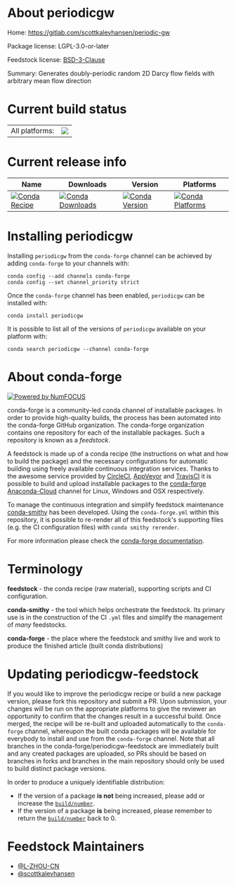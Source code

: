 About periodicgw
================

Home: https://gitlab.com/scottkalevhansen/periodic-gw

Package license: LGPL-3.0-or-later

Feedstock license: [BSD-3-Clause](https://github.com/conda-forge/periodicgw-feedstock/blob/master/LICENSE.txt)

Summary: Generates doubly-periodic random 2D Darcy flow fields with arbitrary mean flow direction

Current build status
====================


<table><tr><td>All platforms:</td>
    <td>
      <a href="https://dev.azure.com/conda-forge/feedstock-builds/_build/latest?definitionId=14902&branchName=master">
        <img src="https://dev.azure.com/conda-forge/feedstock-builds/_apis/build/status/periodicgw-feedstock?branchName=master">
      </a>
    </td>
  </tr>
</table>

Current release info
====================

| Name | Downloads | Version | Platforms |
| --- | --- | --- | --- |
| [![Conda Recipe](https://img.shields.io/badge/recipe-periodicgw-green.svg)](https://anaconda.org/conda-forge/periodicgw) | [![Conda Downloads](https://img.shields.io/conda/dn/conda-forge/periodicgw.svg)](https://anaconda.org/conda-forge/periodicgw) | [![Conda Version](https://img.shields.io/conda/vn/conda-forge/periodicgw.svg)](https://anaconda.org/conda-forge/periodicgw) | [![Conda Platforms](https://img.shields.io/conda/pn/conda-forge/periodicgw.svg)](https://anaconda.org/conda-forge/periodicgw) |

Installing periodicgw
=====================

Installing `periodicgw` from the `conda-forge` channel can be achieved by adding `conda-forge` to your channels with:

```
conda config --add channels conda-forge
conda config --set channel_priority strict
```

Once the `conda-forge` channel has been enabled, `periodicgw` can be installed with:

```
conda install periodicgw
```

It is possible to list all of the versions of `periodicgw` available on your platform with:

```
conda search periodicgw --channel conda-forge
```


About conda-forge
=================

[![Powered by
NumFOCUS](https://img.shields.io/badge/powered%20by-NumFOCUS-orange.svg?style=flat&colorA=E1523D&colorB=007D8A)](https://numfocus.org)

conda-forge is a community-led conda channel of installable packages.
In order to provide high-quality builds, the process has been automated into the
conda-forge GitHub organization. The conda-forge organization contains one repository
for each of the installable packages. Such a repository is known as a *feedstock*.

A feedstock is made up of a conda recipe (the instructions on what and how to build
the package) and the necessary configurations for automatic building using freely
available continuous integration services. Thanks to the awesome service provided by
[CircleCI](https://circleci.com/), [AppVeyor](https://www.appveyor.com/)
and [TravisCI](https://travis-ci.com/) it is possible to build and upload installable
packages to the [conda-forge](https://anaconda.org/conda-forge)
[Anaconda-Cloud](https://anaconda.org/) channel for Linux, Windows and OSX respectively.

To manage the continuous integration and simplify feedstock maintenance
[conda-smithy](https://github.com/conda-forge/conda-smithy) has been developed.
Using the ``conda-forge.yml`` within this repository, it is possible to re-render all of
this feedstock's supporting files (e.g. the CI configuration files) with ``conda smithy rerender``.

For more information please check the [conda-forge documentation](https://conda-forge.org/docs/).

Terminology
===========

**feedstock** - the conda recipe (raw material), supporting scripts and CI configuration.

**conda-smithy** - the tool which helps orchestrate the feedstock.
                   Its primary use is in the construction of the CI ``.yml`` files
                   and simplify the management of *many* feedstocks.

**conda-forge** - the place where the feedstock and smithy live and work to
                  produce the finished article (built conda distributions)


Updating periodicgw-feedstock
=============================

If you would like to improve the periodicgw recipe or build a new
package version, please fork this repository and submit a PR. Upon submission,
your changes will be run on the appropriate platforms to give the reviewer an
opportunity to confirm that the changes result in a successful build. Once
merged, the recipe will be re-built and uploaded automatically to the
`conda-forge` channel, whereupon the built conda packages will be available for
everybody to install and use from the `conda-forge` channel.
Note that all branches in the conda-forge/periodicgw-feedstock are
immediately built and any created packages are uploaded, so PRs should be based
on branches in forks and branches in the main repository should only be used to
build distinct package versions.

In order to produce a uniquely identifiable distribution:
 * If the version of a package **is not** being increased, please add or increase
   the [``build/number``](https://docs.conda.io/projects/conda-build/en/latest/resources/define-metadata.html#build-number-and-string).
 * If the version of a package **is** being increased, please remember to return
   the [``build/number``](https://docs.conda.io/projects/conda-build/en/latest/resources/define-metadata.html#build-number-and-string)
   back to 0.

Feedstock Maintainers
=====================

* [@L-ZHOU-CN](https://github.com/L-ZHOU-CN/)
* [@scottkalevhansen](https://github.com/scottkalevhansen/)

